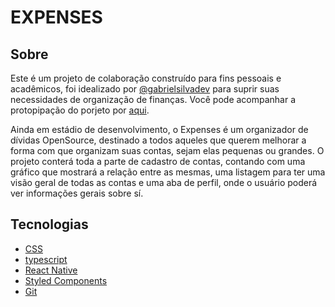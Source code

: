 # EXPENSES

## Sobre

Este é um projeto de colaboração construído para fins pessoais e acadêmicos, foi idealizado por [@gabrielsilvadev](https://github.com/gabrielsilvadev) para suprir suas necessidades de organização de finanças. Você pode acompanhar a protopipação do porjeto por [aqui](https://www.figma.com/file/2yfHasLdrjpJUJm2AlUpvK/Finance-Apps-(Community)?node-id=0%3A1).

Ainda em estádio de desenvolvimento, o Expenses é um organizador de dívidas OpenSource, destinado a todos aqueles que querem melhorar a forma com que organizam suas contas, sejam elas pequenas ou grandes. O projeto conterá toda a parte de cadastro de contas, contando com uma gráfico que mostrará a relação entre as mesmas, uma listagem para ter uma visão geral de todas as contas e uma aba de perfil, onde o usuário poderá ver informações gerais sobre sí.



## Tecnologias

- [CSS](https://www.w3schools.com/css/)
- [typescript](https://www.typescriptlang.org/)
- [React Native](https://reactnative.dev/)
- [Styled Components](https://styled-components.com/docs)
- [Git](https://git-scm.com/doc)
